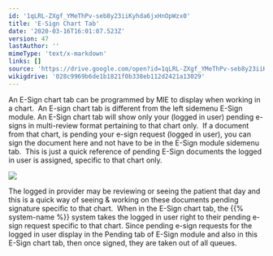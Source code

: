 ```yaml
---
id: '1qLRL-ZXgf_YMeThPv-seb8y23iiKyhda6jxHnOpWzx0'
title: 'E-Sign Chart Tab'
date: '2020-03-16T16:01:07.523Z'
version: 47
lastAuthor: ''
mimeType: 'text/x-markdown'
links: []
source: 'https://drive.google.com/open?id=1qLRL-ZXgf_YMeThPv-seb8y23iiKyhda6jxHnOpWzx0'
wikigdrive: '028c9969b6de1b1821f0b338eb112d2421a13029'
---
```

An E-Sign chart tab can be programmed by MIE to display when working in a chart.  An E-sign chart tab is different from the left sidemenu E-Sign module. An E-Sign chart tab will show only your (logged in user) pending e-signs in multi-review format pertaining to that chart only.  If a document from that chart, is pending your e-sign request (logged in user), you can sign the document here and not have to be in the E-Sign module sidemenu tab.  This is just a quick reference of pending E-Sign documents the logged in user is assigned, specific to that chart only.

![](../e-sign-chart-tab.assets/951a102b92f603ec97186ffd41d4fa83.png)

The logged in provider may be reviewing or seeing the patient that day and this is a quick way of seeing & working on these documents pending signature specific to that chart.  When in the E-Sign chart tab, the {{% system-name %}} system takes the logged in user right to their pending e-sign request specific to that chart. Since pending e-sign requests for the logged in user display in the Pending tab of E-Sign module and also in this E-Sign chart tab, then once signed, they are taken out of all queues.


